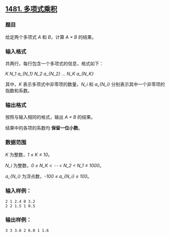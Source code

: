## [1481. 多项式乘积](https://www.acwing.com/problem/content/1483/)

### 题目

给定两个多项式 *A* 和 *B*，计算 *A × B* 的结果。

### 输入格式

共两行，每行包含一个多项式的信息，格式如下：

*K N_1 a_{N_1} N_2 a_{N_2} … N_K a_{N_K}*

其中，*K* 表示多项式中非零项的数量，*N_i* 和 *a_{N_i}* 分别表示其中一个非零项的指数和系数。

### 输出格式

按照与输入相同的格式，输出 *A × B* 的结果。

结果中的各项的系数均 **保留一位小数**。

### 数据范围

*K* 为整数，*1 ≤ K ≤ 10*。

*N_i* 为整数，*0 ≤ N_K < ⋯ < N_2 < N_1 ≤ 1000*。

*a_{N_i}* 为浮点数，*-100 ≤ a_{N_i} ≤ 100*。

### 输入样例：

```
2 1 2.4 0 3.2
2 2 1.5 1 0.5
```

### 输出样例：

```
3 3 3.6 2 6.0 1 1.6
```
